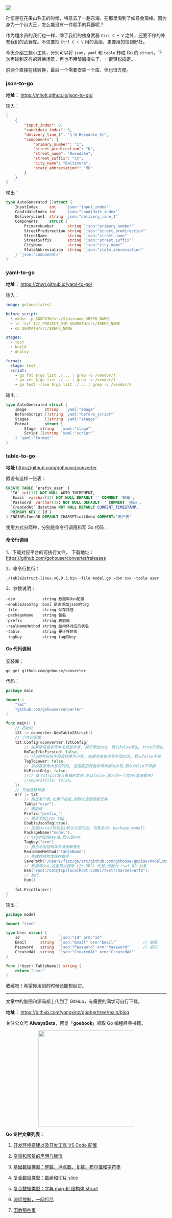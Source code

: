 ![](https://github.com/yongxinz/gopher/blob/main/blog/pic/01-%E5%AE%9E%E7%94%A8%E5%B7%A5%E5%85%B7.png)

孙悟空在花果山称王的时候，特意去了一趟东海，在那里淘到了如意金箍棒。因为身为一个山大王，怎么能没有一件趁手的兵器呢？

作为程序员的我们也一样，除了我们的傍身武器 `Ctrl C + V` 之外，还要不停的补充我们的武器库。不仅要把 `Ctrl C + V` 用的高级，更要用的恰到好处。

今天介绍三款小工具，分别可以将 `json`，`yaml` 和 `table` 转成 Go 的 `struct`。下次再碰到这样的转换场景，再也不用皱眉挠头了，一键轻松搞定。

前两个直接在线转换，最后一个需要安装一个库，但也很方便。

### json-to-go

**地址：** https://mholt.github.io/json-to-go/

输入：

```json
[
	{
		"input_index": 0,
		"candidate_index": 0,
		"delivery_line_1": "1 N Rosedale St",
		"components": {
			"primary_number": "1",
			"street_predirection": "N",
			"street_name": "Rosedale",
			"street_suffix": "St",
			"city_name": "Baltimore",
			"state_abbreviation": "MD"
		}
	}
]
```

输出：

```go
type AutoGenerated []struct {
	InputIndex     int    `json:"input_index"`
	CandidateIndex int    `json:"candidate_index"`
	DeliveryLine1  string `json:"delivery_line_1"`
	Components     struct {
		PrimaryNumber      string `json:"primary_number"`
		StreetPredirection string `json:"street_predirection"`
		StreetName         string `json:"street_name"`
		StreetSuffix       string `json:"street_suffix"`
		CityName           string `json:"city_name"`
		StateAbbreviation  string `json:"state_abbreviation"`
	} `json:"components"`
}
```

### yaml-to-go

**地址：** https://zhwt.github.io/yaml-to-go/

输入：

```yaml
image: golang:latest

before_script:
  - mkdir -p $GOPATH/src/$(dirname $REPO_NAME)
  - ln -svf $CI_PROJECT_DIR $GOPATH/src/$REPO_NAME
  - cd $GOPATH/src/$REPO_NAME

stages:
  - test
  - build
  - deploy

format:
  stage: test
  script:
    - go fmt $(go list ./... | grep -v /vendor/)
    - go vet $(go list ./... | grep -v /vendor/)
    - go test -race $(go list ./... | grep -v /vendor/)
```

输出：

```go
type AutoGenerated struct {
	Image        string   `yaml:"image"`
	BeforeScript []string `yaml:"before_script"`
	Stages       []string `yaml:"stages"`
	Format       struct {
		Stage  string   `yaml:"stage"`
		Script []string `yaml:"script"`
	} `yaml:"format"`
}
```

### table-to-go

**地址** https://github.com/gohouse/converter

假设有这样一张表：

```sql
CREATE TABLE `prefix_user` (
  `Id` int(11) NOT NULL AUTO_INCREMENT,
  `Email` varchar(32) NOT NULL DEFAULT '' COMMENT '邮箱',
  `Password` varchar(32) NOT NULL DEFAULT '' COMMENT '密码',
  `CreatedAt` datetime NOT NULL DEFAULT CURRENT_TIMESTAMP,
  PRIMARY KEY (`Id`)
) ENGINE=InnoDB DEFAULT CHARSET=utf8mb4 COMMENT='用户表'
```

使用方式分两种，分别是命令行调用和写 Go 代码：

#### 命令行调用

1、下载对应平台的可执行文件， 下载地址：https://github.com/gohouse/converter/releases

2、命令行执行：

```
./table2struct-linux.v0.0.3.bin -file model.go -dsn xxx -table user
```

3、参数说明：

```
-dsn            string 数据库dsn配置
-enableJsonTag  bool 是否添加json的tag
-file           string 保存路径
-packageName    string 包名
-prefix         string 表前缀
-realNameMethod string 结构体对应的表名
-table          string 要迁移的表
-tagKey         string tag的key
```

#### Go 代码调用

安装库：

```
go get github.com/gohouse/converter
```

代码：

```go
package main

import (
	"fmt"
	"github.com/gohouse/converter"
)

func main() {
	// 初始化
	t2t := converter.NewTable2Struct()
	// 个性化配置
	t2t.Config(&converter.T2tConfig{
		// 如果字段首字母本来就是大写, 就不添加tag, 默认false添加, true不添加
		RmTagIfUcFirsted: false,
		// tag的字段名字是否转换为小写, 如果本身有大写字母的话, 默认false不转
		TagToLower: false,
		// 字段首字母大写的同时, 是否要把其他字母转换为小写,默认false不转换
		UcFirstOnly: false,
		//// 每个struct放入单独的文件,默认false,放入同一个文件(暂未提供)
		//SeperatFile: false,
	})
	// 开始迁移转换
	err := t2t.
		// 指定某个表,如果不指定,则默认全部表都迁移
		Table("user").
		// 表前缀
		Prefix("prefix_").
		// 是否添加json tag
		EnableJsonTag(true).
		// 生成struct的包名(默认为空的话, 则取名为: package model)
		PackageName("model").
		// tag字段的key值,默认是orm
		TagKey("orm").
		// 是否添加结构体方法获取表名
		RealNameMethod("TableName").
		// 生成的结构体保存路径
		SavePath("/Users/fizz/go/src/github.com/gohouse/gupiao/model/model.go").
		// 数据库dsn,这里可以使用 t2t.DB() 代替,参数为 *sql.DB 对象
		Dsn("root:root@tcp(localhost:3306)/test?charset=utf8").
		// 执行
		Run()
	
	fmt.Println(err)
}
```

输出：

```go
package model

import "time"

type User struct {
	Id         int     `json:"Id" orm:"Id"`
	Email      string  `json:"Email" orm:"Email"`           // 邮箱
	Password   string  `json:"Password" orm:"Password"`     // 密码
	CreatedAt  string  `json:"CreatedAt" orm:"CreatedAt"`
}

func (*User) TableName() string {
	return "user"
}
```

收藏吧！希望你用到的时候还能想起它。

---

文章中的脑图和源码都上传到了 GitHub，有需要的同学可自行下载。

**地址：** https://github.com/yongxinz/gopher/tree/main/blog

关注公众号 **AlwaysBeta**，回复「**goebook**」领取 Go 编程经典书籍。

<center class="half">
    <img src="https://github.com/yongxinz/gopher/blob/main/alwaysbeta.JPG" width="300"/>
</center>

**Go 专栏文章列表：**

1. [开发环境搭建以及开发工具 VS Code 配置](<https://github.com/yongxinz/gopher/blob/main/sc/00-%E5%BC%80%E5%8F%91%E7%8E%AF%E5%A2%83%E6%90%AD%E5%BB%BA%E4%BB%A5%E5%8F%8A%E5%BC%80%E5%8F%91%E5%B7%A5%E5%85%B7%20VS%20Code%20%E9%85%8D%E7%BD%AE.md>)

2. [变量和常量的声明与赋值](<https://github.com/yongxinz/gopher/blob/main/sc/01-%E5%8F%98%E9%87%8F%E5%92%8C%E5%B8%B8%E9%87%8F%E7%9A%84%E5%A3%B0%E6%98%8E%E4%B8%8E%E8%B5%8B%E5%80%BC.md>)

3. [基础数据类型：整数、浮点数、复数、布尔值和字符串](<https://github.com/yongxinz/gopher/blob/main/sc/02-%E5%9F%BA%E7%A1%80%E6%95%B0%E6%8D%AE%E7%B1%BB%E5%9E%8B%EF%BC%9A%E6%95%B4%E6%95%B0%E3%80%81%E6%B5%AE%E7%82%B9%E6%95%B0%E3%80%81%E5%A4%8D%E6%95%B0%E3%80%81%E5%B8%83%E5%B0%94%E5%80%BC%E5%92%8C%E5%AD%97%E7%AC%A6%E4%B8%B2.md>)

4. [复合数据类型：数组和切片 slice](<https://github.com/yongxinz/gopher/blob/main/sc/03-%E5%A4%8D%E5%90%88%E6%95%B0%E6%8D%AE%E7%B1%BB%E5%9E%8B%EF%BC%9A%E6%95%B0%E7%BB%84%E5%92%8C%E5%88%87%E7%89%87%20slice.md>)

5. [复合数据类型：字典 map 和 结构体 struct](<https://github.com/yongxinz/gopher/blob/main/sc/04-%E5%A4%8D%E5%90%88%E6%95%B0%E6%8D%AE%E7%B1%BB%E5%9E%8B%EF%BC%9A%E5%AD%97%E5%85%B8%20map%20%E5%92%8C%20%E7%BB%93%E6%9E%84%E4%BD%93%20struct.md>)
6. [流程控制，一网打尽](<https://github.com/yongxinz/gopher/blob/main/sc/05-%E6%B5%81%E7%A8%8B%E6%8E%A7%E5%88%B6%EF%BC%8C%E4%B8%80%E7%BD%91%E6%89%93%E5%B0%BD.md>)
7. [函数那些事](<https://github.com/yongxinz/gopher/blob/main/sc/06-%E5%87%BD%E6%95%B0%E9%82%A3%E4%BA%9B%E4%BA%8B.md>)
